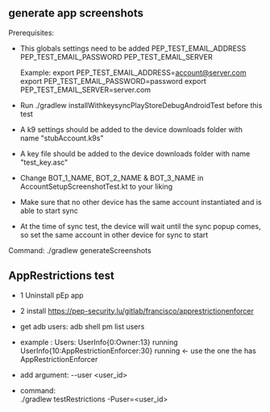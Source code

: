 
## generate app screenshots 

Prerequisites:

- This globals settings need to be added
    PEP_TEST_EMAIL_ADDRESS
    PEP_TEST_EMAIL_PASSWORD
    PEP_TEST_EMAIL_SERVER

    Example:
    export PEP_TEST_EMAIL_ADDRESS=account@server.com
    export PEP_TEST_EMAIL_PASSWORD=password
    export PEP_TEST_EMAIL_SERVER=server.com

- Run ./gradlew installWithkeysyncPlayStoreDebugAndroidTest before this test

- A k9 settings should be added to the device downloads folder with name "stubAccount.k9s"

- A key file should be added to the device downloads folder with name "test_key.asc"

- Change BOT_1_NAME, BOT_2_NAME & BOT_3_NAME in AccountSetupScreenshotTest.kt to your liking

- Make sure that no other device has the same account instantiated and is able to start sync

- At the time of sync test, the device will wait until the sync popup comes, so set the same account in other device for sync to start

Command:
   ./gradlew generateScreenshots


## AppRestrictions test 

- 1 Uninstall pEp app

- 2 install https://pep-security.lu/gitlab/francisco/apprestrictionenforcer

- get adb users: 
   adb shell pm list users

- example :
    Users:
        UserInfo{0:Owner:13} running
        UserInfo{10:AppRestrictionEnforcer:30} running <- use the one the has AppRestrictionEnforcer

- add argument:
    --user <user_id> 
   
- command:    
    ./gradlew testRestrictions -Puser=<user_id>

